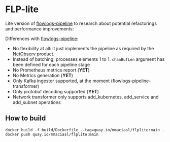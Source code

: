 # FLP-lite

Lite version of [flowlogs-pipeline](https://github.com/netobserv/flowlogs-pipeline)
to research about potential refactorings and performance improvements:

Differences with [flowlogs-pipeline](https://github.com/netobserv/flowlogs-pipeline):

* No flexibility at all: it just implements the pipeline as required by the
  [NetObserv](https://github.com/netobserv) product.
* Instead of batching, processes elements 1 to 1. `chanBufLen` argument has been defined for
  each pipeline stage
* No Prometheus metrics report (**YET**)
* No Metrics generation (**YET**)
* Only Kafka ingestor supported, at the moment (flowlogs-pipeline-transformer)
* Only protobuf decoding supported (**YET**)
* Network transformer only supports add_kubernetes, add_service and add_subnet operations

## How to build

```
docker build -f build/Dockerfile --tag=quay.io/mmaciasl/flplite:main .
docker push quay.io/mmaciasl/flplite:main 
```